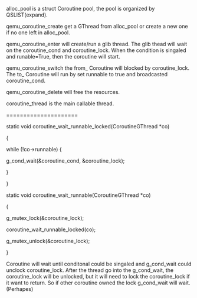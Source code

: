 alloc\_pool is a struct Coroutine pool, the pool is organized by QSLIST\(expand\).

qemu\_coroutine\_create get a GThread  from alloc\_pool or create a new one if no one left in alloc\_pool.

qemu\_coroutine\_enter will create\/run a glib thread. The glib thead will wait on the coroutine\_cond and  coroutine\_lock. When the condition is singaled and runable=True, then the coroutine will start.

qemu\_coroutine\_switch the from\_ Coroutine will blocked by coroutine\_lock. The to\_ Coroutine will run by set runnable to true and broadcasted coroutine\_cond.

qemu\_coroutine\_delete will free the resources.

coroutine\_thread is the main callable thread.



=====================

static void coroutine\_wait\_runnable\_locked\(CoroutineGThread \*co\)

{

 while \(!co-&gt;runnable\) {

 g\_cond\_wait\(&coroutine\_cond, &coroutine\_lock\);

 }

}

static void coroutine\_wait\_runnable\(CoroutineGThread \*co\)

{

 g\_mutex\_lock\(&coroutine\_lock\);

 coroutine\_wait\_runnable\_locked\(co\);

 g\_mutex\_unlock\(&coroutine\_lock\);

}

Coroutine will wait until conditonal could be singaled and g\_cond\_wait could unclock coroutine\_lock. After the thread go into the g\_cond\_wait, the coroutine\_lock will be unlocked, but it will need to lock the  coroutine\_lock if it want to return. So if other coroutine owned the lock g\_cond\_wait will wait.\(Perhapes\)

